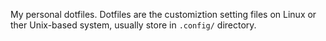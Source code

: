 My personal dotfiles.
Dotfiles are the customiztion setting files on Linux or ther Unix-based system, usually store in `.config/` directory.
